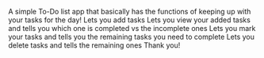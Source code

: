 A simple To-Do list app that basically has the functions of keeping up with your tasks for the day!
Lets you add tasks
Lets you view your added tasks and tells you which one is completed vs the incomplete ones
Lets you mark your tasks and tells you the remaining tasks you need to complete
Lets you delete tasks and tells the remaining ones
Thank you!
